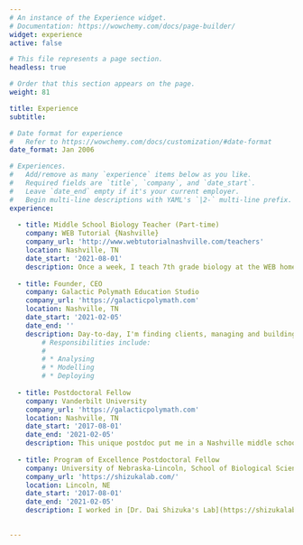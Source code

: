 ```yaml
---
# An instance of the Experience widget.
# Documentation: https://wowchemy.com/docs/page-builder/
widget: experience
active: false

# This file represents a page section.
headless: true

# Order that this section appears on the page.
weight: 81

title: Experience
subtitle:

# Date format for experience
#   Refer to https://wowchemy.com/docs/customization/#date-format
date_format: Jan 2006

# Experiences.
#   Add/remove as many `experience` items below as you like.
#   Required fields are `title`, `company`, and `date_start`.
#   Leave `date_end` empty if it's your current employer.
#   Begin multi-line descriptions with YAML's `|2-` multi-line prefix.
experience:
   
  - title: Middle School Biology Teacher (Part-time)
    company: WEB Tutorial {Nashville}
    company_url: 'http://www.webtutorialnashville.com/teachers'
    location: Nashville, TN
    date_start: '2021-08-01'
    description: Once a week, I teach 7th grade biology at the WEB homeschool tutorial. This allows me to continue to grow as a teacher, while also getting immediate student feedback on the latest Galactic Polymath lessons in development to ensure the published version provides an amazing, easy-to-teach learning experience on Day 1.
    
  - title: Founder, CEO
    company: Galactic Polymath Education Studio
    company_url: 'https://galacticpolymath.com'
    location: Nashville, TN
    date_start: '2021-02-05'
    date_end: ''
    description: Day-to-day, I'm finding clients, managing and building our team, expanding our lesson distribution network, meeting with teachers, crafting learning experiences, analyzing and synthesizing data to support lessons, creating supporting multimedia, maintaining our site, coding in R, CSS, HTML, and a little React.js, and dreaming big.
        # Responsibilities include:
        # 
        # * Analysing
        # * Modelling
        # * Deploying
        
  - title: Postdoctoral Fellow
    company: Vanderbilt University
    company_url: 'https://galacticpolymath.com'
    location: Nashville, TN
    date_start: '2017-08-01'
    date_end: '2021-02-05'
    description: This unique postdoc put me in a Nashville middle school 5 days a week as the Resident Scientist for 3 1/2 years. I developed and taught interdisciplinary curriculum working with math, science, ELA, social studies, ENCORE, and band teachers in grades 5-8. I also started and ran the [Head Middle EcoTeam](https://headecoteam.wordpress.com/) sustainability class for advanced 5th & 6th graders. Example student products of my interdisciplinary teaching are [Climate Change Week PBL Projects](https://drwilkins.wixsite.com/climatechangeweek/) and this [Twine Interactive Fiction Showcase](https://drwilkins.github.io/HeadMiddleTwine/).
    
  - title: Program of Excellence Postdoctoral Fellow
    company: University of Nebraska-Lincoln, School of Biological Sciences
    company_url: 'https://shizukalab.com/'
    location: Lincoln, NE
    date_start: '2017-08-01'
    date_end: '2021-02-05'
    description: I worked in [Dr. Dai Shizuka's Lab](https://shizukalab.com/) (in close collaboration with [Dr. Eileen Hebets' Lab](https://hebetslab.unl.edu/)) researching network approaches to understanding the evolution of complex sexual communication in birds and spiders.
 

---
```

